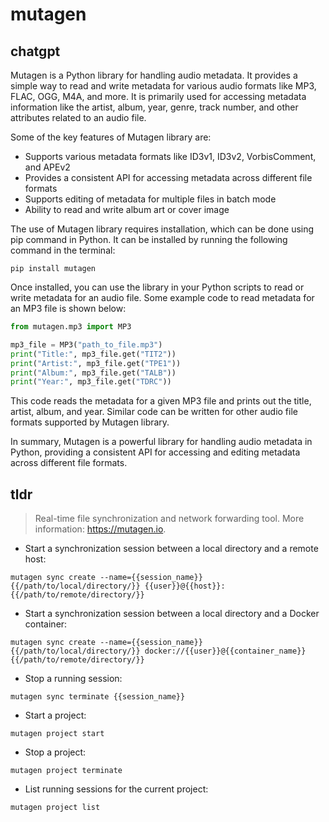 # mutagen 
## chatgpt 
Mutagen is a Python library for handling audio metadata. It provides a simple way to read and write metadata for various audio formats like MP3, FLAC, OGG, M4A, and more. It is primarily used for accessing metadata information like the artist, album, year, genre, track number, and other attributes related to an audio file.

Some of the key features of Mutagen library are:

- Supports various metadata formats like ID3v1, ID3v2, VorbisComment, and APEv2
- Provides a consistent API for accessing metadata across different file formats
- Supports editing of metadata for multiple files in batch mode
- Ability to read and write album art or cover image

The use of Mutagen library requires installation, which can be done using pip command in Python. It can be installed by running the following command in the terminal:

```pip install mutagen```

Once installed, you can use the library in your Python scripts to read or write metadata for an audio file. Some example code to read metadata for an MP3 file is shown below:

```python
from mutagen.mp3 import MP3

mp3_file = MP3("path_to_file.mp3")
print("Title:", mp3_file.get("TIT2"))
print("Artist:", mp3_file.get("TPE1"))
print("Album:", mp3_file.get("TALB"))
print("Year:", mp3_file.get("TDRC"))
```

This code reads the metadata for a given MP3 file and prints out the title, artist, album, and year. Similar code can be written for other audio file formats supported by Mutagen library.

In summary, Mutagen is a powerful library for handling audio metadata in Python, providing a consistent API for accessing and editing metadata across different file formats. 

## tldr 
 
> Real-time file synchronization and network forwarding tool.
> More information: <https://mutagen.io>.

- Start a synchronization session between a local directory and a remote host:

`mutagen sync create --name={{session_name}} {{/path/to/local/directory/}} {{user}}@{{host}}:{{/path/to/remote/directory/}}`

- Start a synchronization session between a local directory and a Docker container:

`mutagen sync create --name={{session_name}} {{/path/to/local/directory/}} docker://{{user}}@{{container_name}}{{/path/to/remote/directory/}}`

- Stop a running session:

`mutagen sync terminate {{session_name}}`

- Start a project:

`mutagen project start`

- Stop a project:

`mutagen project terminate`

- List running sessions for the current project:

`mutagen project list`
